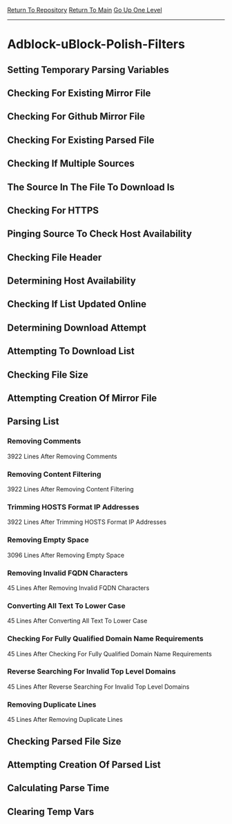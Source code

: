 [Return To Repository](https://github.com/deathbybandaid/piholeparser/)
[Return To Main](https://github.com/deathbybandaid/piholeparser/blob/master/RecentRunLogs/Mainlog.md)
[Go Up One Level](https://github.com/deathbybandaid/piholeparser/blob/master/RecentRunLogs/TopLevelScripts/30-Processing-External-Blacklists.md)
____________________________________
# Adblock-uBlock-Polish-Filters
## Setting Temporary Parsing Variables
## Checking For Existing Mirror File
## Checking For Github Mirror File
## Checking For Existing Parsed File
## Checking If Multiple Sources
## The Source In The File To Download Is
## Checking For HTTPS
## Pinging Source To Check Host Availability
## Checking File Header
## Determining Host Availability
## Checking If List Updated Online
## Determining Download Attempt
## Attempting To Download List
## Checking File Size
## Attempting Creation Of Mirror File
## Parsing List
### Removing Comments
3922 Lines After Removing Comments
### Removing Content Filtering
3922 Lines After Removing Content Filtering
### Trimming HOSTS Format IP Addresses
3922 Lines After Trimming HOSTS Format IP Addresses
### Removing Empty Space
3096 Lines After Removing Empty Space
### Removing Invalid FQDN Characters
45 Lines After Removing Invalid FQDN Characters
### Converting All Text To Lower Case
45 Lines After Converting All Text To Lower Case
### Checking For Fully Qualified Domain Name Requirements
45 Lines After Checking For Fully Qualified Domain Name Requirements
### Reverse Searching For Invalid Top Level Domains
45 Lines After Reverse Searching For Invalid Top Level Domains
### Removing Duplicate Lines
45 Lines After Removing Duplicate Lines
## Checking Parsed File Size
## Attempting Creation Of Parsed List
## Calculating Parse Time
## Clearing Temp Vars
